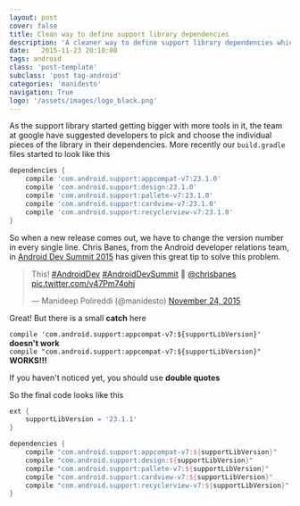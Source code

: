 ```yaml
---
layout: post
cover: false
title: Clean way to define support library dependencies
description: 'A cleaner way to define support library dependencies which makes updating their version number a whole lot easier'
date:   2015-11-23 20:10:00
tags: android
class: 'post-template'
subclass: 'post tag-android'
categories: 'manidesto'
navigation: True
logo: '/assets/images/logo_black.png'
---
```


As the support library started getting bigger with more tools in it, the team at google have suggested developers to pick and choose the individual pieces of the library in their dependencies. More recently our `build.gradle` files started to look like this

```groovy
dependencies {
    compile 'com.android.support:appcompat-v7:23.1.0'
    compile 'com.android.support:design:23.1.0'
    compile 'com.android.support:pallete-v7:23.1.0'
    compile 'com.android.support:cardview-v7:23.1.0'
    compile 'com.android.support:recyclerview-v7:23.1.0'
}
```

So when a new release comes out, we have to change the version number in every single line. Chris Banes, from the Android developer relations team, in [Android Dev Summit 2015](https://www.youtube.com/watch?v=ihQ16K8gSuQ&t=17m58s) has given this great tip to solve this problem.

<blockquote class="twitter-tweet" lang="en"><p lang="en" dir="ltr">This! <a href="https://twitter.com/hashtag/AndroidDev?src=hash">#AndroidDev</a> <a href="https://twitter.com/hashtag/AndroidDevSummit?src=hash">#AndroidDevSummit</a>&#10;🙏 <a href="https://twitter.com/chrisbanes">@chrisbanes</a> <a href="https://t.co/v47Pm74ohj">pic.twitter.com/v47Pm74ohj</a></p>&mdash; Manideep Polireddi (@manidesto) <a href="https://twitter.com/manidesto/status/669195097947377664">November 24, 2015</a></blockquote>
<script async src="//platform.twitter.com/widgets.js" charset="utf-8"></script>

Great! But there is a small **catch** here  

`compile 'com.android.support:appcompat-v7:${supportLibVersion}'` **doesn't work**  
`compile "com.android.support:appcompat-v7:${supportLibVersion}"` **WORKS!!!**  

If you haven't noticed yet, you should use **double quotes**

So the final code looks like this

```groovy
ext {
    supportLibVersion = '23.1.1'
}

dependencies {
    compile "com.android.support:appcompat-v7:${supportLibVersion}"
    compile "com.android.support:design:${supportLibVersion}"
    compile "com.android.support:pallete-v7:${supportLibVersion}"
    compile "com.android.support:cardview-v7:${supportLibVersion}"
    compile "com.android.support:recyclerview-v7:${supportLibVersion}"
}
```
